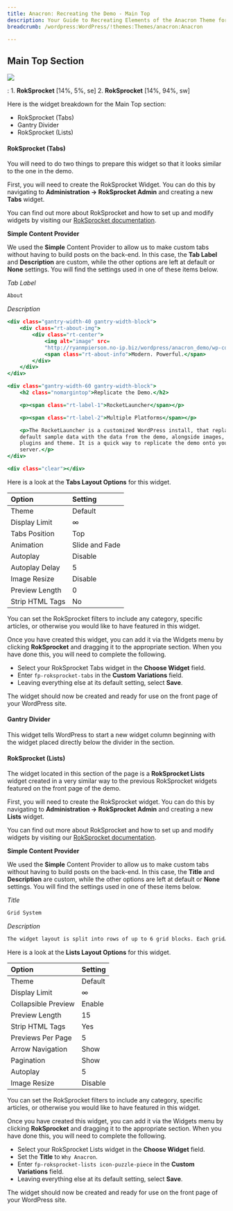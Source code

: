 ```yaml
---
title: Anacron: Recreating the Demo - Main Top
description: Your Guide to Recreating Elements of the Anacron Theme for WordPress
breadcrumb: /wordpress:WordPress/!themes:Themes/anacron:Anacron

---
```


Main Top Section
-----

![][demo]

:   1. **RokSprocket** [14%, 5%, se]
    2. **RokSprocket** [14%, 94%, sw]

Here is the widget breakdown for the Main Top section:

* RokSprocket (Tabs)
* Gantry Divider
* RokSprocket (Lists)

#### RokSprocket (Tabs)

You will need to do two things to prepare this widget so that it looks similar to the one in the demo.

First, you will need to create the RokSprocket Widget. You can do this by navigating to **Administration -> RokSprocket Admin** and creating a new **Tabs** widget.

You can find out more about RokSprocket and how to set up and modify widgets by visiting our [RokSprocket documentation][roksprocket].

**Simple Content Provider**

We used the **Simple** Content Provider to allow us to make custom tabs without having to build posts on the back-end. In this case, the **Tab Label** and **Description** are custom, while the other options are left at default or **None** settings. You will find the settings used in one of these items below.

*Tab Label*

~~~ .html
About
~~~

*Description*

~~~ .html
<div class="gantry-width-40 gantry-width-block">
    <div class="rt-about-img">
        <div class="rt-center">
            <img alt="image" src=
            "http://ryanmpierson.no-ip.biz/wordpress/anacron_demo/wp-content/rockettheme/rt_anacron_wp/frontpage/mainbottom/img1.jpg">
            <span class="rt-about-info">Modern. Powerful.</span>
        </div>
    </div>
</div>

<div class="gantry-width-60 gantry-width-block">
    <h2 class="nomargintop">Replicate the Demo.</h2>

    <p><span class="rt-label-1">RocketLauncher</span></p>

    <p><span class="rt-label-2">Multiple Platforms</span></p>

    <p>The RocketLauncher is a customized WordPress install, that replaces the
    default sample data with the data from the demo, alongside images, the
    plugins and theme. It is a quick way to replicate the demo onto your
    server.</p>
</div>

<div class="clear"></div>
~~~

Here is a look at the **Tabs Layout Options** for this widget.

| Option          | Setting        |
| :-------------- | :------------  |
| Theme           | Default        |
| Display Limit   | ∞              |
| Tabs Position   | Top            |
| Animation       | Slide and Fade |
| Autoplay        | Disable        |
| Autoplay Delay  | 5              |
| Image Resize    | Disable        |
| Preview Length  | 0              |
| Strip HTML Tags | No             |

You can set the RokSprocket filters to include any category, specific articles, or otherwise you would like to have featured in this widget.

Once you have created this widget, you can add it via the Widgets menu by clicking **RokSprocket** and dragging it to the appropriate section. When you have done this, you will need to complete the following.

* Select your RokSprocket Tabs widget in the **Choose Widget** field.
* Enter `fp-roksprocket-tabs` in the **Custom Variations** field.
* Leaving everything else at its default setting, select **Save**.

The widget should now be created and ready for use on the front page of your WordPress site.

#### Gantry Divider

This widget tells WordPress to start a new widget column beginning with the widget placed directly below the divider in the section.

#### RokSprocket (Lists)

The widget located in this section of the page is a **RokSprocket Lists** widget created in a very similar way to the previous RokSprocket widgets featured on the front page of the demo.

First, you will need to create the RokSprocket widget. You can do this by navigating to **Administration -> RokSprocket Admin** and creating a new **Lists** widget.

You can find out more about RokSprocket and how to set up and modify widgets by visiting our [RokSprocket documentation][roksprocket].

**Simple Content Provider**

We used the **Simple** Content Provider to allow us to make custom tabs without having to build posts on the back-end. In this case, the **Title** and **Description** are custom, while the other options are left at default or **None** settings. You will find the settings used in one of these items below.

*Title*

~~~ .html
Grid System
~~~

*Description*

~~~ .html
The widget layout is split into rows of up to 6 grid blocks. Each grid…
~~~

Here is a look at the **Lists Layout Options** for this widget.

| Option              | Setting |
| :------------------ | :------ |
| Theme               | Default |
| Display Limit       | ∞       |
| Collapsible Preview | Enable  |
| Preview Length      | 15      |
| Strip HTML Tags     | Yes     |
| Previews Per Page   | 5       |
| Arrow Navigation    | Show    |
| Pagination          | Show    |
| Autoplay            | 5       |
| Image Resize        | Disable |

You can set the RokSprocket filters to include any category, specific articles, or otherwise you would like to have featured in this widget.

Once you have created this widget, you can add it via the Widgets menu by clicking **RokSprocket** and dragging it to the appropriate section. When you have done this, you will need to complete the following.

* Select your RokSprocket Lists widget in the **Choose Widget** field.
* Set the **Title** to `Why Anacron`.
* Enter `fp-roksprocket-lists icon-puzzle-piece` in the **Custom Variations** field.
* Leaving everything else at its default setting, select **Save**.

The widget should now be created and ready for use on the front page of your WordPress site.

[demo]: assets/demo_8.jpeg
[roksprocket]: ../../plugins/roksprocket/